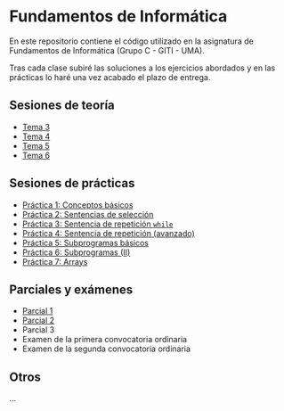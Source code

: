 # Fundamentos de Informática

En este repositorio contiene el código utilizado en la asignatura de Fundamentos de Informática (Grupo C - GITI - UMA).

Tras cada clase subiré las soluciones a los ejercicios abordados y en las prácticas lo haré una vez acabado el plazo de entrega.

## Sesiones de teoría

* [Tema 3](docs/tema3.md)
* [Tema 4](docs/tema4.md)
* [Tema 5](docs/tema5.md)
* [Tema 6](docs/tema6.md)

## Sesiones de prácticas

* [Práctica 1: Conceptos básicos](prácticas/p1.md)
* [Práctica 2: Sentencias de selección](prácticas/p2.md)
* [Práctica 3: Sentencia de repetición `while`](prácticas/p3.md)
* [Práctica 4: Sentencia de repetición (avanzado)](prácticas/p4.md)
* [Práctica 5: Subprogramas básicos](prácticas/p5.md)
* [Práctica 6: Subprogramas (II)](prácticas/p6.md)
* [Práctica 7: Arrays](prácticas/p7.md)

## Parciales y exámenes

* [Parcial 1](evaluacion/parcial1.md)
* [Parcial 2](evaluacion/parcial2.md)
* Parcial 3
* Examen de la primera convocatoria ordinaria
* Examen de la segunda convocatoria ordinaria

## Otros

...
